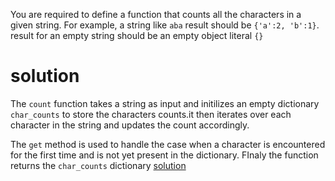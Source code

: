 You are required to define a function that counts all the characters in a given string. For example, a string like `aba` result should be `{'a':2, 'b':1}`. result for an empty string should be an empty object literal `{}`

# solution

The `count` function takes a string as input and initilizes an empty dictionary `char_counts` to store the characters counts.it then iterates over each character in the string and updates the count accordingly.

The `get` method is used to handle the case when a character is encountered for the first time and is not yet present in the dictionary. FInaly the function returns the `char_counts` dictionary
[solution]()
